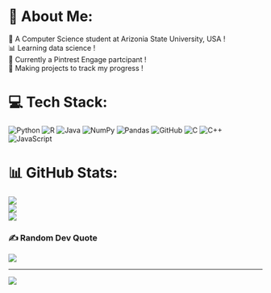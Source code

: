 # 💫 About Me:
📘 A Computer Science student at Arizonia State University, USA !<br>📊 Learning data science !<br>🌸 Currently a Pintrest Engage partcipant !<br>👾 Making projects to track my progress !


# 💻 Tech Stack:
![Python](https://img.shields.io/badge/python-3670A0?style=for-the-badge&logo=python&logoColor=ffdd54) ![R](https://img.shields.io/badge/r-%23276DC3.svg?style=for-the-badge&logo=r&logoColor=white) ![Java](https://img.shields.io/badge/java-%23ED8B00.svg?style=for-the-badge&logo=openjdk&logoColor=white) ![NumPy](https://img.shields.io/badge/numpy-%23013243.svg?style=for-the-badge&logo=numpy&logoColor=white) ![Pandas](https://img.shields.io/badge/pandas-%23150458.svg?style=for-the-badge&logo=pandas&logoColor=white) ![GitHub](https://img.shields.io/badge/github-%23121011.svg?style=for-the-badge&logo=github&logoColor=white) ![C](https://img.shields.io/badge/c-%2300599C.svg?style=for-the-badge&logo=c&logoColor=white) ![C++](https://img.shields.io/badge/c++-%2300599C.svg?style=for-the-badge&logo=c%2B%2B&logoColor=white) ![JavaScript](https://img.shields.io/badge/javascript-%23323330.svg?style=for-the-badge&logo=javascript&logoColor=%23F7DF1E)
# 📊 GitHub Stats:
![](https://github-readme-stats.vercel.app/api?username=naiomisut&theme=midnight-purple&hide_border=false&include_all_commits=false&count_private=false)<br/>
![](https://github-readme-streak-stats.herokuapp.com/?user=naiomisut&theme=midnight-purple&hide_border=false)<br/>
![](https://github-readme-stats.vercel.app/api/top-langs/?username=naiomisut&theme=midnight-purple&hide_border=false&include_all_commits=false&count_private=false&layout=compact)

### ✍️ Random Dev Quote
![](https://quotes-github-readme.vercel.app/api?type=horizontal&theme=tokyonight)

---
[![](https://visitcount.itsvg.in/api?id=naiomisut&icon=9&color=1)](https://visitcount.itsvg.in)

<!-- Proudly created with GPRM ( https://gprm.itsvg.in ) -->
